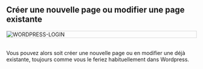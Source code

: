 ## Créer une nouvelle page ou modifier une page existante

<div style="border: thin solid lightgrey;">
  <img
    alt="WORDPRESS-LOGIN"
    src="https://raw.githubusercontent.com/multi-coop/gitribute-documentation-content/main/images/wordpress/wordpress-admin-help.png"
    />
</div>
<br>

Vous pouvez alors soit créer une nouvelle page ou en modifier une déjà existante, toujours comme vous le feriez habituellement dans Wordpress.
